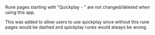 Rune pages starting with "Quickplay - " are not changed/deleted when using this app.

This was added to allow users to use quickplay since without this rune pages would be dashed and quickplay runes would always be wrong.